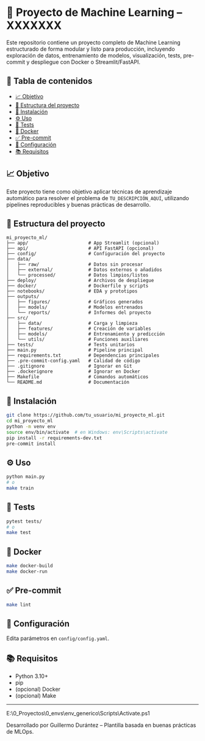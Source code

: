# 🧠 Proyecto de Machine Learning – XXXXXXX

Este repositorio contiene un proyecto completo de Machine Learning estructurado de forma modular y listo para producción, incluyendo exploración de datos, entrenamiento de modelos, visualización, tests, pre-commit y despliegue con Docker o Streamlit/FastAPI.

## 📌 Tabla de contenidos
- [📈 Objetivo](#objetivo)
- [📁 Estructura del proyecto](#estructura-del-proyecto)
- [🚀 Instalación](#instalación)
- [⚙️ Uso](#uso)
- [🧪 Tests](#tests)
- [🐳 Docker](#docker)
- [✅ Pre-commit](#pre-commit)
- [📄 Configuración](#configuración)
- [📚 Requisitos](#requisitos)

## 📈 Objetivo

Este proyecto tiene como objetivo aplicar técnicas de aprendizaje automático para resolver el problema de `TU_DESCRIPCIÓN_AQUÍ`, utilizando pipelines reproducibles y buenas prácticas de desarrollo.

## 📁 Estructura del proyecto

```
mi_proyecto_ml/
├── app/                      # App Streamlit (opcional)
├── api/                      # API FastAPI (opcional)
├── config/                   # Configuración del proyecto
├── data/                     
│   ├── raw/                  # Datos sin procesar
│   ├── external/             # Datos externos o añadidos
│   └── processed/            # Datos limpios/listos
├── deploy/                   # Archivos de despliegue
├── docker/                   # Dockerfile y scripts
├── notebooks/                # EDA y prototipos
├── outputs/
│   ├── figures/              # Gráficos generados
│   ├── models/               # Modelos entrenados
│   └── reports/              # Informes del proyecto
├── src/
│   ├── data/                 # Carga y limpieza
│   ├── features/             # Creación de variables
│   ├── models/               # Entrenamiento y predicción
│   └── utils/                # Funciones auxiliares
├── tests/                    # Tests unitarios
├── main.py                   # Pipeline principal
├── requirements.txt          # Dependencias principales
├── .pre-commit-config.yaml   # Calidad de código
├── .gitignore                # Ignorar en Git
├── .dockerignore             # Ignorar en Docker
├── Makefile                  # Comandos automáticos
└── README.md                 # Documentación
```

## 🚀 Instalación

```bash
git clone https://github.com/tu_usuario/mi_proyecto_ml.git
cd mi_proyecto_ml
python -m venv env
source env/bin/activate  # en Windows: env\Scripts\activate
pip install -r requirements-dev.txt
pre-commit install
```

## ⚙️ Uso

```bash
python main.py
# o
make train
```

## 🧪 Tests

```bash
pytest tests/
# o
make test
```

## 🐳 Docker

```bash
make docker-build
make docker-run
```

## ✅ Pre-commit

```bash
make lint
```

## 📄 Configuración

Edita parámetros en `config/config.yaml`.

## 📚 Requisitos

- Python 3.10+
- pip
- (opcional) Docker
- (opcional) Make

---
E:\0_Proyectos\0_envs\env_generico\Scripts\Activate.ps1

Desarrollado por Guillermo Durántez – Plantilla basada en buenas prácticas de MLOps.
